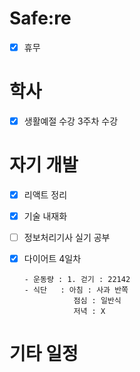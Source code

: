 # Safe:re

- [x] 휴무

# 학사

- [x] 생활예절 수강 3주차 수강

# 자기 개발

- [x] 리액트 정리
- [x] 기술 내재화
- [ ] 정보처리기사 실기 공부
- [X] 다이어트 4일차
 
      - 운동량 : 1. 걷기 : 22142
      - 식단   : 아침 : 사과 반쪽
                 점심 : 일반식
                 저녁 : X
# 기타 일정
